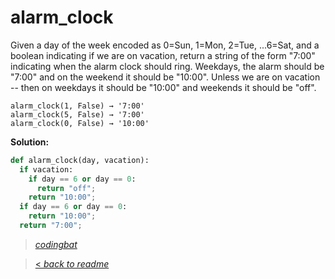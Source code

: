 # alarm_clock

Given a day of the week encoded as 0=Sun, 1=Mon, 2=Tue, ...6=Sat, and a boolean indicating if we are on vacation, return a string of the form "7:00" indicating when the alarm clock should ring. Weekdays, the alarm should be "7:00" and on the weekend it should be "10:00". Unless we are on vacation -- then on weekdays it should be "10:00" and weekends it should be "off".

```
alarm_clock(1, False) → '7:00'
alarm_clock(5, False) → '7:00'
alarm_clock(0, False) → '10:00'
```

**Solution:**

```python
def alarm_clock(day, vacation):
  if vacation:
    if day == 6 or day == 0:
      return "off";
    return "10:00";
  if day == 6 or day == 0:
    return "10:00";
  return "7:00";
```

> _[codingbat](https://codingbat.com/prob/p119867)_

> [< _back to readme_](FINDREPLACEREADME)